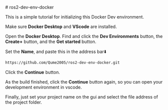 \# ros2-dev-env-docker

This is a simple tutorial for initializing this Docker Dev environment.

Make sure **Docker Desktop** and **VScode** are installed.

Open the **Docker Desktop**. Find and click the **Dev Environments** button, the **Create+** button, and the **Get started** button.

Set the **Name**, and paste this in the address bar⬇️

```bash
https://github.com/Qume2005/ros2-dev-env-docker.git
```

Click the **Continue** button.

As the build finished, click the **Continue** button again, so you can open your development environment in vscode.

Finally, just set your project name on the gui and select the file address of the project folder.

